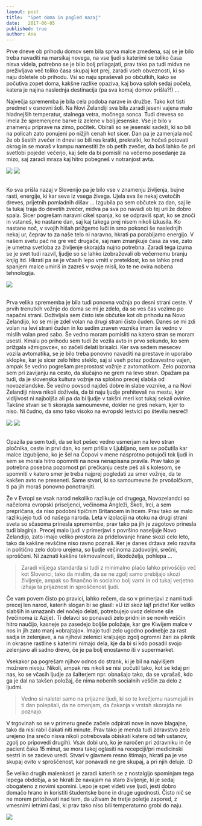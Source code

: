 ```yaml
---
layout: post
title:  "Spet doma in pogled nazaj"
date:   2017-06-05
published: true
author: Ana
---
```


<p class="intro"><span class="dropcap">P</span>rve dneve ob prihodu domov sem bila sprva malce zmedena, saj se je bilo treba navaditi na marsikaj novega, na vse ljudi s katerimi se toliko časa nisva videla, potrebno se je bilo bolj prilagajati, prav tako pa tudi midva ne preživljava več toliko časa skupaj kot prej, zaradi vseh obveznosti, ki so naju doletele ob prihodu. Vsi so naju spraševali po občutkih, kako se počutiva zopet doma, kakšne razlike opaziva, kaj bova sploh sedaj počela, katera je najina naslednja destinacija (pa sva komaj domov prišla?!) …</p>

Največja sprememba je bila cela podoba narave in družbe. Tako kot tisti predmet v osnovni šoli. Na Novi Zelandiji sva bila zaradi jeseni vajena malo hladnejših temperatur, stalnega vetra, močnega sonca. Tudi drevesa so imela že spremenjene barve iz zelene v bolj jesenske. Vse je bilo v znamenju priprave na zimo, počitek. Obirali so se jesenski sadeži, ki so bili na policah zato ponujeni po nižjih cenah kot sicer. Dan pa je zamenjala noč že ob šestih zvečer in dnevi so bili res kratki, prekratki, ko hočeš potovati okrog in se moraš v kampu namestiti že ob petih zvečer, da boš lahko še pri svetlobi pojedel večerjo, kaj šele da bi pomislil na večerno posedanje za mizo, saj zaradi mraza kaj hitro pobegneš v notranjost avta. 

<div class="photoset-grid" data-layout="2"> 
    <img src="/assets/images/26feelings/03.jpg" data-title="Lovljenje zadnjih sončnih žarkov med večerjo, ura pa okrog pol šestih popoldne. " data-lightbox="gr1">
    <img src="/assets/images/26feelings/07.jpg" data-title="Eden izmed jesenskih sadežev - tamarilla oziroma tree tomato, ki je v bistvu grmičasto sadje." data-lightbox="gr1">
</div><br/>

Ko sva prišla nazaj v Slovenijo pa je bilo vse v znamenju življenja, bujne rasti, energije, ki kar seva iz vsega živega. Ujela sva še nekaj cvetočih dreves, prijetnih pomladnih dišav … Izgubila pa sem občutek za dan, saj le ta tukaj traja do devetih zvečer, midva pa sva po navadi ob tej uri že dobro spala. Sicer pogrešam naravni cikel spanja, ko se odpraviš spat, ko se znoči in vstaneš, ko nastane dan, saj kaj takega prej nisem nikoli izkusila. Ko nastane noč, v svojih hišah prižgemo luči in smo pokonci še naslednjih nekaj ur, čeprav to za naše telo ni naravno, hkrati pa porabljamo energijo. V našem svetu pač ne gre več drugače, saj nam zmanjkuje časa za vse, zato je umetna svetloba za življenje skorajda nujno potrebna. Zaradi tega izuma se je svet tudi razvil, ljudje so se lahko izobraževali ob večernemu branju knjig itd. Hkrati pa se je včasih lepo vrniti v preteklost, ko se lahko pred spanjem malce umiriš in zazreš v svoje misli, ko te ne ovira nobena tehnologija. 

<div class="photoset-grid" data-layout="1"> 
    <img src="/assets/images/26feelings/06.jpg" data-title="V božičnem času sva imela na stropu avta speljane božične lučke na sončne celice, ki so pričarale malo prazničnega vzdušja in svetlobe." data-lightbox="gr1">
</div><br/>

Prva velika sprememba je bila tudi ponovna vožnja po desni strani ceste. V prvih trenutkih vožnje do doma se mi je zdelo, da se ves čas vozimo po napačni strani. Doživljala sem čisto iste občutke kot ob prihodu na Novo Zelandijo, ko se mi je zdel volan na drugi strani čisto čuden. Danes se mi zdi volan na levi strani čuden in ko sedim zraven voznika imam še vedno v mislih volan pred sabo. Še vedno moram pomisliti na katero stran se moram usesti. Kmalu po prihodu sem tudi že vozila avto in prvo sekundo, ko sem prižgala »žmigovce«, so začeli delati brisalci. Ker sva sedem mesecev vozila avtomatika, se je bilo treba ponovno navaditi na prestave in uporabo sklopke, kar je sicer zelo hitro steklo, saj si vseh potez podzavestno vajen, ampak še vedno pogrešam preprostost vožnje z avtomatikom. Zelo pozorna sem pri zavijanju na cesto, da slučajno ne grem na levo stran. Opažam pa tudi, da je slovenska kultura vožnje na splošno precej slabša od novozelandske. Še vedno povsod najdeš dobre in slabe voznike, a na Novi Zelandiji nisva nikoli doživela, da bi naju ljudje prehitevali na mestu, kjer vidljivost ni najboljša ali pa da bi ljudje v takšni meri kot tukaj sekali ovinke. Takšne stvari se ti skorajda samoumevne, dokler ne greš nekam, kjer to niso. Ni čudno, da smo tako visoko na evropski lestvici po številu nesreč!

<div class="photoset-grid" data-layout="2"> 
    <img src="/assets/images/26feelings/02.jpg" data-title="Vožnja po levi strani ceste." data-lightbox="gr1">
    <img src="/assets/images/26feelings/01.jpg" data-title="Volan na desni strani avta, na katerega sva se že čisto navadila, danes pa proces ponavljava na drugi strani avta. :)" data-lightbox="gr1">
</div><br/>

Opazila pa sem tudi, da se kot pešec vedno usmerjam na levo stran pločnika, ceste in prvi dan, ko sem prišla v Ljubljano, sem se počutila kar malce izgubljeno, ko je šel na Čopovi v mene nasprotno potujoči tok ljudi in sem se morala hitro opomniti na nova nenapisana pravila. Prav tako je potrebna posebna pozornost pri prečkanju ceste peš ali s kolesom, se spomniti v katero smer je treba najprej pogledati za smer vožnje, da te kakšen avto ne preseneti. Same stvari, ki so samoumevne že prvošolčkom, ti pa jih moraš ponovno ponotranjiti.

Že v Evropi se vsak narod nekoliko razlikuje od drugega, Novozelandci so načeloma evropski priseljenci, večinoma Angleži, Škoti, Irci, a sem prepričana, da niso podobni tipičnim Britancem in Ircem. Prav tako se malo razlikujejo tudi od našega naroda. Leta v izolaciji na otoku na drugi strani sveta so sčasoma prinesla spremembe, prav tako pa jih je zagotovo prinesla tudi blaginja. Precej malo ljudi v primerjavi s površino naseljuje Novo Zelandijo, zato imajo veliko prostora za pridelovanje hrane skozi celo leto, tako da kakšne revščine niso ravno poznali. Ker je danes država zelo razvita in politično zelo dobro urejena, so ljudje večinoma zadovoljni, srečni, sproščeni. Ni zaznati kakšne tekmovalnosti, škodoželja, pohlepa … 

<blockquote>Zaradi višjega standarda si tudi z minimalno plačo lahko privoščijo več kot Slovenci, tako da mislim, da se ne zgolj samo prebijajo skozi življenje, ampak so finančno in socialno bolj varni in od tukaj verjetno izhaja ta prijaznost in sproščenost ljudi. </blockquote>

Če vam povem čisto po pravici, lahko rečem, da so v primerjavi z nami tudi precej len narod, katerih slogan bi se glasil: »U izi skoz lajf pridt«! Ker veliko slabših in umazanih del nočejo delati, potrebujejo uvoz delovne sile (večinoma iz Azije). Ti delavci so ponavadi zelo pridni in se novih veščin hitro naučijo, kasneje pa zasedejo boljše položaje, kar gre Kiwijem malce v nos in jih zato manj »obrajtajo«. Imajo tudi zelo ugodno podnebje za rast sadja in zelenjave, a na njihovi zelenici kraljujejo zgolj ogromni žari za piknik in okrasne rastline s katerimi nimajo dela, kje da bi si kdo posadil svojo zelenjavo ali sadno drevo, če je pa bolj enostavno iti v supermarket.  

Vsekakor pa pogrešam njihov odnos do strank, ki je bil na najvišjem možnem nivoju. Nikoli, ampak res nikoli se nisi počutil tako, kot se kdaj pri nas, ko se včasih ljudje za šalterjem npr. obnašajo tako, da se vprašaš, kdo ga je dal na takšen položaj, če nima nobenih socialnih veščin za delo z ljudmi. 

<blockquote>Vedno si naletel samo na prijazne ljudi, ki so te kvečjemu nasmejali in ti dan polepšali, da ne omenjam, da čakanja v vrstah skorajda ne poznajo.</blockquote>
 
V trgovinah so se v primeru gneče začele odpirati nove in nove blagajne, tako da nisi rabil čakati niti minute. Prav tako je menda tudi zdravstvo zelo urejeno (na srečo nisva nikoli potrebovala obiskati katere od teh ustanov, zgolj po pripovedi drugih). Vsak dobi uro, ko je naročen pri zdravniku in če pacient čaka 15 minut, se mora takoj oglasiti na recepciji/pri medicinski sestri in se zadevo uredi. Stvari v glavnem resno štimajo, hkrati pa je vse skupaj ovito v sproščenost, kar ponavadi ne gre skupaj, a pri njih deluje. :D

Še veliko drugih malenkosti je zaradi katerih se z nostalgijo spominjam tega lepega obdobja, a se hkrati že navajam na staro življenje, ki je sedaj obogateno z novimi spomini. Lepo je spet videti vse ljudi, jesti dobro domačo hrano in koristiti študentske bone in druge ugodnosti. Čisto nič se ne morem pritoževati nad tem, da uživam že tretje poletje zapored, z vmesnimi letnimi časi, ki prav tako niso bili temperaturno grobi do naju.

<div class="photoset-grid" data-layout="1">
    <img src="/assets/images/26feelings/04.jpg" data-title="" data-lightbox="gr1">
</div><br/>







